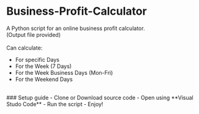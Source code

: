 # Business-Profit-Calculator
A Python script for an online business profit calculator.
<br />
(Output file provided)
<br />
<br />
Can calculate:
+ For specific Days
+ For the Week (7 Days)
+ For the Week Business Days (Mon-Fri)
+ For the Weekend Days

<br />
### Setup guide
- Clone or Download source code
- Open using **Visual Studo Code**
- Run the script
- Enjoy!
